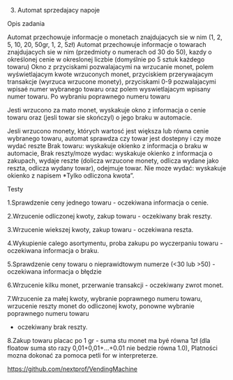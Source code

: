 3. Automat sprzedajacy napoje

Opis zadania

Automat przechowuje informacje o monetach znajdujacych sie w nim (1, 2, 5,
10, 20, 50gr, 1, 2, 5zł)
Automat przechowuje informacje o towarach znajdujacych sie w nim (przedmioty o
numerach od 30 do 50), kazdy o określonej cenie w okreslonej liczbie (domyślnie
po 5 sztuk każdego towaru)
Okno z przyciskami pozwalajacymi na wrzucanie monet, polem wyświetlajacym
kwote wrzuconych monet, przyciskiem przerywajacym transakcje (wyrzuca
wrzucone monety), przyciskami 0-9 pozwalajacymi wpisaé numer wybranego
towaru oraz polem wyswietlajacym wpisany numer towaru.
Po wybraniu poprawnego numeru towaru

Jesti wrzucono za mato monet, wyskakuje okno z informacja o cenie towaru
oraz (jesli towar sie skończyl) o jego braku w automacie.

Jesli wrzucono monety, których wartosć jest większa lub równa cenie wybranego
towaru, automat sprawdza czy towar jest dostepny i czy moze wydać reszte
 Brak towaru: wyskakuje okienko z informacja o braku w automacie,
 Brak reszty/moze wydac: wyskakuje okienko z informacja o
 zakupach, wydaje reszte (dolicza wrzucone monety, odlicza wydane
 jako reszta, odlicza wydany towar), odejmuje towar.
 Nie moze wydać: wyskakuje okienko z napisem *Tylko odliczona kwota”.

Testy

1.Sprawdzenie ceny jednego towaru - oczekiwana informacja o cenie.

2.Wrzucenie odliczonej kwoty, zakup towaru - oczekiwany brak reszty.

3.Wrzucenie wiekszej kwoty, zakup towaru - oczekiwana reszta.

4.Wykupienie calego asortymentu, proba zakupu po wyczerpaniu towaru -
oczekiwana informacja o braku.

5.Sprawdzenie ceny towaru o nieprawidtowym numerze (<30 lub >50) -
oczekiwana informacja o błędzie

6.Wrzucenie kilku monet, przerwanie transakcji - oczekiwany zwrot monet.

7.Wrzucenie za małej kwoty, wybranie poprawnego numeru towaru, wrzucenie
reszty monet do odliczonej kwoty, ponowne wybranie poprawnego numeru towaru
 - oczekiwany brak reszty.

8.Zakup towaru placac po 1 gr - suma stu monet ma byé równa 1zł (dla floatow
suma sto razy 0,01+0,01+...+0.01 nie bedzie równa 1.0), Platności mozna dokonać
za pomoca petli for w interpreterze.

https://github.com/nextprof/VendingMachine